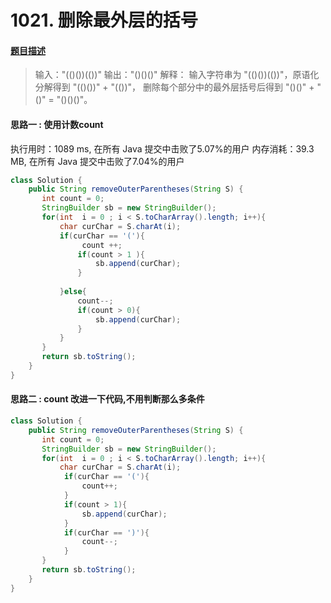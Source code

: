 # 1021. 删除最外层的括号

#### [题目描述](https://leetcode-cn.com/problems/remove-outermost-parentheses/)

> 输入："(()())(())"
输出："()()()"
解释：
输入字符串为 "(()())(())"，原语化分解得到 "(()())" + "(())"，
删除每个部分中的最外层括号后得到 "()()" + "()" = "()()()"。

#### 思路一 : 使用计数count

执行用时：1089 ms, 在所有 Java 提交中击败了5.07%的用户
内存消耗：39.3 MB, 在所有 Java 提交中击败了7.04%的用户

```java
class Solution {
    public String removeOuterParentheses(String S) {
       int count = 0;
       StringBuilder sb = new StringBuilder();
       for(int  i = 0 ; i < S.toCharArray().length; i++){
           char curChar = S.charAt(i);
           if(curChar == '('){
                count ++;
               if(count > 1 ){
                   sb.append(curChar);
               }
              
           }else{
               count--;
               if(count > 0){
                   sb.append(curChar);
               }
           }
       }
       return sb.toString(); 
    }
}
```

#### 思路二 : count 改进一下代码,不用判断那么多条件

```java
class Solution {
    public String removeOuterParentheses(String S) {
       int count = 0;
       StringBuilder sb = new StringBuilder();
       for(int  i = 0 ; i < S.toCharArray().length; i++){
           char curChar = S.charAt(i);
            if(curChar == '('){
                count++;
            }
            if(count > 1){
                sb.append(curChar);
            }
            if(curChar == ')'){
                count--;
            }
       }
       return sb.toString(); 
    }
}
```
